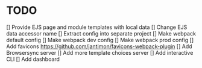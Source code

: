 # TODO

[] Provide EJS page and module templates with local data
[] Change EJS data accessor name
[] Extract config into separate project
[] Make webpack default config
[] Make webpack dev config
[] Make webpack prod config
[] Add favicons https://github.com/jantimon/favicons-webpack-plugin
[] Add Browsersync server
[] Add more template choices server
[] Add interactive CLI
[] Add dashboard
